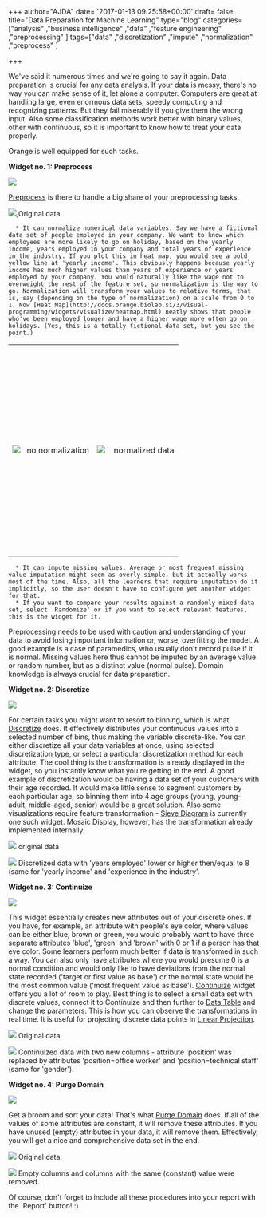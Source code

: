 +++
author="AJDA"
date= '2017-01-13 09:25:58+00:00'
draft= false
title="Data Preparation for Machine Learning"
type="blog"
categories=["analysis" ,"business intelligence" ,"data" ,"feature engineering" ,"preprocessing"  ]
tags=["data" ,"discretization" ,"impute" ,"normalization" ,"preprocess" ]

+++

We've said it numerous times and we're going to say it again. Data preparation is crucial for any data analysis. If your data is messy, there's no way you can make sense of it, let alone a computer. Computers are great at handling large, even enormous data sets, speedy computing and recognizing patterns. But they fail miserably if you give them the wrong input. Also some classification methods work better with binary values, other with continuous, so it is important to know how to treat your data properly.

Orange is well equipped for such tasks.



**Widget no. 1: Preprocess**

[![](/images/2017/01/preprocess.png)
](http://blog.biolab.si/wp-content/uploads/2017/01/preprocess.png)

[Preprocess](http://docs.orange.biolab.si/3/visual-programming/widgets/data/preprocess.html) is there to handle a big share of your preprocessing tasks.



[![](/images/2017/01/original-data.png)
](http://blog.biolab.si/wp-content/uploads/2017/01/original-data.png) Original data.





 	  * It can normalize numerical data variables. Say we have a fictional data set of people employed in your company. We want to know which employees are more likely to go on holiday, based on the yearly income, years employed in your company and total years of experience in the industry. If you plot this in heat map, you would see a bold yellow line at 'yearly income'. This obviously happens because yearly income has much higher values than years of experience or years employed by your company. You would naturally like the wage not to overweight the rest of the feature set, so normalization is the way to go. Normalization will transform your values to relative terms, that is, say (depending on the type of normalization) on a scale from 0 to 1. Now [Heat Map](http://docs.orange.biolab.si/3/visual-programming/widgets/visualize/heatmap.html) neatly shows that people who've been employed longer and have a higher wage more often go on holidays. (Yes, this is a totally fictional data set, but you see the point.)

<table style="width: 100%;" >
<tbody >
<tr style="height: 424px;" >

<td style="height: 424px;" >

![](/images/2016/04/heatmap1.png)
  no normalization
</td>

<td style="height: 424px;" >

![](/images/2016/04/heatmap2.png)
   normalized data
</td>
</tr>
</tbody>
</table>




 	  * It can impute missing values. Average or most frequent missing value imputation might seem as overly simple, but it actually works most of the time. Also, all the learners that require imputation do it implicitly, so the user doesn't have to configure yet another widget for that.
 	  * If you want to compare your results against a randomly mixed data set, select 'Randomize' or if you want to select relevant features, this is the widget for it.

Preprocessing needs to be used with caution and understanding of your data to avoid losing important information or, worse, overfitting the model. A good example is a case of paramedics, who usually don't record pulse if it is normal. Missing values here thus cannot be imputed by an average value or random number, but as a distinct value (normal pulse). Domain knowledge is always crucial for data preparation.



**Widget no. 2: Discretize**

[![](/images/2017/01/discretize.png)
](http://blog.biolab.si/wp-content/uploads/2017/01/discretize.png)

For certain tasks you might want to resort to binning, which is what [Discretize](http://docs.orange.biolab.si/3/visual-programming/widgets/data/discretize.html) does. It effectively distributes your continuous values into a selected number of bins, thus making the variable discrete-like. You can either discretize all your data variables at once, using selected discretization type, or select a particular discretization method for each attribute. The cool thing is the transformation is already displayed in the widget, so you instantly know what you're getting in the end. A good example of discretization would be having a data set of your customers with their age recorded. It would make little sense to segment customers by each particular age, so binning them into 4 age groups (young, young-adult, middle-aged, senior) would be a great solution. Also some visualizations require feature transformation - [Sieve Diagram](http://docs.orange.biolab.si/3/visual-programming/widgets/visualize/sievediagram.html) is currently one such widget. Mosaic Display, however, has the transformation already implemented internally.



![](/images/2016/04/discretize1.png)
original data



![](/images/2016/04/discretize2.png)
Discretized data with 'years employed' lower or higher then/equal to 8 (same for 'yearly income' and 'experience in the industry'.



**Widget no. 3: Continuize**

[![](/images/2017/01/continuize.png)
](http://blog.biolab.si/wp-content/uploads/2017/01/continuize.png)

This widget essentially creates new attributes out of your discrete ones. If you have, for example, an attribute with people's eye color, where values can be either blue, brown or green, you would probably want to have three separate attributes 'blue', 'green' and 'brown' with 0 or 1 if a person has that eye color. Some learners perform much better if data is transformed in such a way. You can also only have attributes where you would presume 0 is a normal condition and would only like to have deviations from the normal state recorded ('target or first value as base') or the normal state would be the most common value ('most frequent value as base'). [Continuize](http://docs.orange.biolab.si/3/visual-programming/widgets/data/continuize.html) widget offers you a lot of room to play. Best thing is to select a small data set with discrete values, connect it to Continuize and then further to [Data Table](http://docs.orange.biolab.si/3/visual-programming/widgets/data/datatable.html) and change the parameters. This is how you can observe the transformations in real time. It is useful for projecting discrete data points in [Linear Projection](http://docs.orange.biolab.si/3/visual-programming/widgets/visualize/linearprojection.html).



![](/images/2016/04/continuize1.png)
Original data.



![](/images/2016/04/continuize2.png)
Continuized data with two new columns - attribute 'position' was replaced by attributes 'position=office worker' and 'position=technical staff' (same for 'gender').



**Widget no. 4: Purge Domain**

[![](/images/2017/01/purge.png)
](http://blog.biolab.si/wp-content/uploads/2017/01/purge.png)

Get a broom and sort your data! That's what [Purge Domain](http://docs.orange.biolab.si/3/visual-programming/widgets/data/purgedomain.html) does. If all of the values of some attributes are constant, it will remove these attributes. If you have unused (empty) attributes in your data, it will remove them. Effectively, you will get a nice and comprehensive data set in the end.

![](/images/2016/04/purge1.png)
Original data.



![](/images/2016/04/purge2.png)
Empty columns and columns with the same (constant) value were removed.



Of course, don't forget to include all these procedures into your report with the 'Report' button! :)
